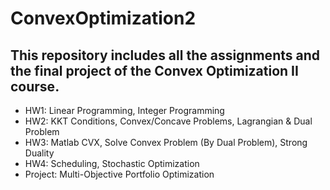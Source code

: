 # ConvexOptimization2
## This repository includes all the assignments and the final project of the Convex Optimization II course.


- HW1: Linear Programming, Integer Programming
- HW2: KKT Conditions, Convex/Concave Problems, Lagrangian & Dual Problem
- HW3: Matlab CVX, Solve Convex Problem (By Dual Problem), Strong Duality
- HW4: Scheduling, Stochastic Optimization
- Project: Multi-Objective Portfolio Optimization
